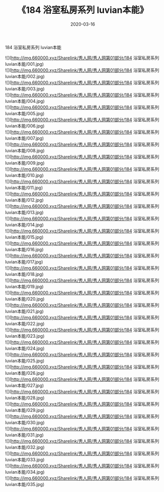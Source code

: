 ﻿---
layout: post
title:  《184 浴室私房系列 luvian本能》
date:   2020-03-16
img: http://img.660000.xyz/Sharelink/秀人网/秀人网第01部分/184 浴室私房系列 luvian本能/000.jpg
categories: [美女, 清纯, 唯美]
---

184 浴室私房系列 luvian本能

  ![](http://img.660000.xyz/Sharelink/秀人网/秀人网第01部分/184 浴室私房系列 luvian本能/001.jpg) <br> ![](http://img.660000.xyz/Sharelink/秀人网/秀人网第01部分/184 浴室私房系列 luvian本能/002.jpg) <br> ![](http://img.660000.xyz/Sharelink/秀人网/秀人网第01部分/184 浴室私房系列 luvian本能/003.jpg) <br> ![](http://img.660000.xyz/Sharelink/秀人网/秀人网第01部分/184 浴室私房系列 luvian本能/004.jpg) <br> ![](http://img.660000.xyz/Sharelink/秀人网/秀人网第01部分/184 浴室私房系列 luvian本能/005.jpg) <br> ![](http://img.660000.xyz/Sharelink/秀人网/秀人网第01部分/184 浴室私房系列 luvian本能/006.jpg) <br> ![](http://img.660000.xyz/Sharelink/秀人网/秀人网第01部分/184 浴室私房系列 luvian本能/007.jpg) <br> ![](http://img.660000.xyz/Sharelink/秀人网/秀人网第01部分/184 浴室私房系列 luvian本能/008.jpg) <br> ![](http://img.660000.xyz/Sharelink/秀人网/秀人网第01部分/184 浴室私房系列 luvian本能/009.jpg) <br> ![](http://img.660000.xyz/Sharelink/秀人网/秀人网第01部分/184 浴室私房系列 luvian本能/010.jpg) <br> ![](http://img.660000.xyz/Sharelink/秀人网/秀人网第01部分/184 浴室私房系列 luvian本能/011.jpg) <br> ![](http://img.660000.xyz/Sharelink/秀人网/秀人网第01部分/184 浴室私房系列 luvian本能/012.jpg) <br> ![](http://img.660000.xyz/Sharelink/秀人网/秀人网第01部分/184 浴室私房系列 luvian本能/013.jpg) <br> ![](http://img.660000.xyz/Sharelink/秀人网/秀人网第01部分/184 浴室私房系列 luvian本能/014.jpg) <br> ![](http://img.660000.xyz/Sharelink/秀人网/秀人网第01部分/184 浴室私房系列 luvian本能/015.jpg) <br> ![](http://img.660000.xyz/Sharelink/秀人网/秀人网第01部分/184 浴室私房系列 luvian本能/016.jpg) <br> ![](http://img.660000.xyz/Sharelink/秀人网/秀人网第01部分/184 浴室私房系列 luvian本能/017.jpg) <br> ![](http://img.660000.xyz/Sharelink/秀人网/秀人网第01部分/184 浴室私房系列 luvian本能/018.jpg) <br> ![](http://img.660000.xyz/Sharelink/秀人网/秀人网第01部分/184 浴室私房系列 luvian本能/019.jpg) <br> ![](http://img.660000.xyz/Sharelink/秀人网/秀人网第01部分/184 浴室私房系列 luvian本能/020.jpg) <br> ![](http://img.660000.xyz/Sharelink/秀人网/秀人网第01部分/184 浴室私房系列 luvian本能/021.jpg) <br> ![](http://img.660000.xyz/Sharelink/秀人网/秀人网第01部分/184 浴室私房系列 luvian本能/022.jpg) <br> ![](http://img.660000.xyz/Sharelink/秀人网/秀人网第01部分/184 浴室私房系列 luvian本能/023.jpg) <br> ![](http://img.660000.xyz/Sharelink/秀人网/秀人网第01部分/184 浴室私房系列 luvian本能/024.jpg) <br> ![](http://img.660000.xyz/Sharelink/秀人网/秀人网第01部分/184 浴室私房系列 luvian本能/025.jpg) <br> ![](http://img.660000.xyz/Sharelink/秀人网/秀人网第01部分/184 浴室私房系列 luvian本能/026.jpg) <br> ![](http://img.660000.xyz/Sharelink/秀人网/秀人网第01部分/184 浴室私房系列 luvian本能/027.jpg) <br> ![](http://img.660000.xyz/Sharelink/秀人网/秀人网第01部分/184 浴室私房系列 luvian本能/028.jpg) <br> ![](http://img.660000.xyz/Sharelink/秀人网/秀人网第01部分/184 浴室私房系列 luvian本能/029.jpg) <br> ![](http://img.660000.xyz/Sharelink/秀人网/秀人网第01部分/184 浴室私房系列 luvian本能/030.jpg) <br> ![](http://img.660000.xyz/Sharelink/秀人网/秀人网第01部分/184 浴室私房系列 luvian本能/031.jpg) <br> ![](http://img.660000.xyz/Sharelink/秀人网/秀人网第01部分/184 浴室私房系列 luvian本能/032.jpg) <br> ![](http://img.660000.xyz/Sharelink/秀人网/秀人网第01部分/184 浴室私房系列 luvian本能/033.jpg) <br> ![](http://img.660000.xyz/Sharelink/秀人网/秀人网第01部分/184 浴室私房系列 luvian本能/034.jpg) <br> ![](http://img.660000.xyz/Sharelink/秀人网/秀人网第01部分/184 浴室私房系列 luvian本能/035.jpg) <br>